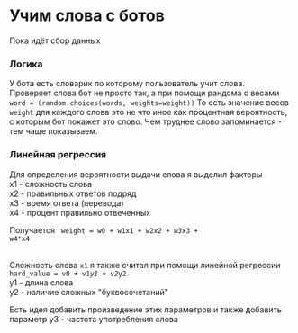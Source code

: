 # Учим слова с ботов
Пока идёт сбор данных
### Логика

У бота есть словарик по которому пользователь учит слова. <br>
Проверяет слова бот не просто так, а при помощи рандома с весами
<code>word = (random.choices(words, weights=weight))</code>
То есть значение весов <code> weight</code> для каждого слова это не что иное как процентная вероятность, с которым бот покажет это слово.
Чем труднее слово запоминается - тем чаще показываем.

### Линейная регрессия

Для определения вероятности выдачи слова я выделил факторы<br>
x1 - сложность слова <br>
x2 - правильных ответов подряд<br>
x3 - время ответа (перевода)<br>
x4 - процент правильно отвеченных<br>

Получается <code> weight = w0 + w1x1 + w2*x2 + w3*x3 + w4*x4</code><br><br>

Сложность слова <code>x1</code> я также считал при помощи линейной регрессии <br>
<code>hard_value = v0 + v1*y1 + v2*y2</code> <br>
y1 - длина слова<br>
y2 - наличие сложных "буквосочетаний"<br>

Есть идея добавить произведение этих параметров и также добавить параметр y3 - частота употребления слова
